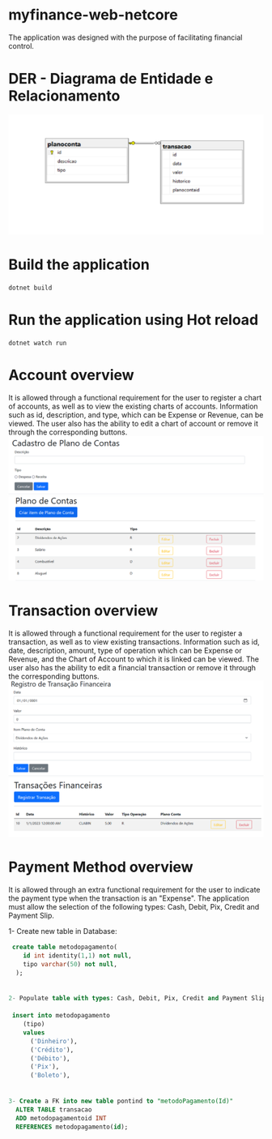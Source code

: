 # myfinance-web-netcore
The application was designed with the purpose of facilitating financial control.

# DER - Diagrama de Entidade e Relacionamento
<img src="docs/DER.PNG">

# Build the application 
``dotnet build``

# Run the application using Hot reload 
``dotnet watch run``


# Account overview
It is allowed through a functional requirement for the user to register a chart of accounts, as well as to view the existing charts of accounts. Information such as id, description, and type, which can be Expense or Revenue, can be viewed. The user also has the ability to edit a chart of account or remove it through the corresponding buttons.
<img src="docs/CriarItemPlanoDeConta.PNG">
<img src="docs/PlanoDeContas.PNG">

# Transaction overview
It is allowed through a functional requirement for the user to register a transaction, as well as to view existing transactions. Information such as id, date, description, amount, type of operation which can be Expense or Revenue, and the Chart of Account to which it is linked can be viewed. The user also has the ability to edit a financial transaction or remove it through the corresponding buttons.
<img src="docs/RegistrarTransacaoFinanceira.PNG">
<img src="docs/TransacoesFinanceiras.PNG">

# Payment Method overview
It is allowed through an extra functional requirement for the user to indicate the payment type when the transaction is an "Expense". The application must allow the selection of the following types: Cash, Debit, Pix, Credit and Payment Slip.

1- Create new table in Database:

~~~sql
 create table metodopagamento(
    id int identity(1,1) not null,
    tipo varchar(50) not null,
  );


2- Populate table with types: Cash, Debit, Pix, Credit and Payment Slip.

 insert into metodopagamento
    (tipo)
    values
      ('Dinheiro'),
      ('Crédito'),
      ('Débito'),
      ('Pix'),
      ('Boleto'),


3- Create a FK into new table pontind to "metodoPagamento(Id)"
  ALTER TABLE transacao
  ADD metodopagamentoid INT
  REFERENCES metodopagamento(id);



